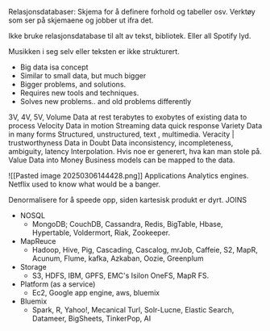 Relasjonsdatabaser: Skjema for å definere forhold og tabeller osv.
Verktøy som ser på skjemaene og jobber ut ifra det.

Ikke bruke relasjonsdatabase til alt av tekst, bibliotek.
Eller all Spotify lyd.

Musikken i seg selv eller teksten er ikke strukturert. 

- Big data isa concept
- Similar to small data, but much bigger
- Bigger problems, and solutions.
- Requires new tools and techniques. 
- Solves new problems.. and old problems differently

3V, 4V, 5V,
Volume
	Data at rest
		terabytes to exobytes of existing data to process
Velocity
	Data in motion
		Streaming data quick response
Variety
	Data in many forms
		Structured, unstructured, text , multimedia.
Veracity | trustworthyness
	Data in Doubt
		Data inconsistency, incompleteness, ambiguity, latency
		Interpolation. Hvis noe er generert, hva kan man stole på. 
Value
	Data into Money
		Business models can be mapped to the data.

![[Pasted image 20250306144428.png]]
Applications
Analytics engines.
Netflix used to know what would be a banger.

Denormalisere for å speede opp, siden kartesisk produkt er dyrt. JOINS
- NOSQL
	- MongoDB; CouchDB, Cassandra, Redis, BigTable, Hbase, Hypertable, Voldermort, Riak, Zookeeper.
- MapReuce
	- Hadoop, Hive, Pig, Cascading, Cascalog, mrJob, Caffeie, S2, MapR, Acunum, Flume, kafka, Azkaban, Oozie, Greenplum
- Storage
	- S3, HDFS, IBM, GPFS, EMC's Isilon OneFS, MapR FS.
- Platform (as a service)
	- Ec2, Google app engine, aws, bluemix
- Bluemix
	- Spark, R, Yahoo!, Mecanical Turl, Solr-Lucne, Elastic Search, Datameer, BigSheets, TinkerPop, AI